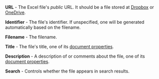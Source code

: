 **URL** - The Excel file's *public* URL. It should be a file stored at [Dropbox](https://help.dropbox.com/files-folders/share/share-with-others) or [OneDrive](https://support.office.com/en-us/article/share-onedrive-files-and-folders-9fcc2f7d-de0c-4cec-93b0-a82024800c07).

**Identifier** - The file's identifier. If unspecified, one will be generated automatically based on the filename.

**Filename** - The filename.

**Title** - The file's title, one of its  [document properties](https://support.office.com/en-us/article/view-or-change-the-properties-for-an-office-file-21d604c2-481e-4379-8e54-1dd4622c6b75).

**Description** - A description of or comments about the file, one of its  [document properties](https://support.office.com/en-us/article/view-or-change-the-properties-for-an-office-file-21d604c2-481e-4379-8e54-1dd4622c6b75).

**Search** - Controls whether the file appears in search results.
